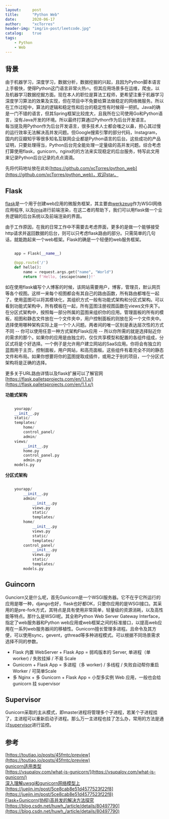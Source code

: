 ```yaml
---
layout:     post
title:      "Python Web"
date:       2020-06-17
author:     "xcTorres"
header-img: "img/in-post/leetcode.jpg"
catalog:    true
tags:
    - Python
    - Web
--- 
```

## 背景
由于机器学习，深度学习，数据分析，数据挖掘的兴起，且因为Python脚本语言上手极快，使得Python这门语言非常火热🔥。但其应用场景多在运维，爬虫，以及机器学习数据挖掘方面。现在本人的职位是算法工程师，更希望注重于机器学习深度学习算法的效果及实现，但在项目中不免要给算法做稳定的网络微服务。所以在工作过程中，算法的逻辑和稳定性和后台的稳定性有时候得一把抓。Java的确是一门不错的语言，但其Spring框架比较庞大，且我所在公司使用Go和Python语言，没有Java开发的环境。所以最终打算通过Python作为后台开发语言。  
每当提及用Python作为后台开发语言，很多技术人士都会嗤之以鼻，担心其过慢的运行效率无法解决高并发问题。但Google搜索引擎的部分代码，Instagram，国内的豆瓣知乎等很多知名互联网企业都是Python语言的后台。这些成功的产品证明，只要处理得当，Python后台完全能处理一定量级的高并发问题。综合考虑打算使用flask，gunicorn，nginx的的方法来实现稳定的后台服务，特写此文用来记录Python后台记录的点点滴滴。

先将代码地址放在此处[https://github.com/xcTorres/python_web](https://github.com/xcTorres/python_web)，欢迎star。

## Flask
[flask](https://github.com/pallets/flask)是一个用于创建web应用的微服务框架，其主要由[werkzeug](https://github.com/pallets/werkzeug)作为WSGI网络应用程序, 以及[jinja](https://github.com/pallets/jinja)进行前端渲染，在这二者的帮助下，我们可以用flask做一个业务逻辑的后台系统以及前端渲染的界面。  

由于工作原因，在我的日常工作中不需要去考虑界面，更多的是做一个能够接受http请求并返回数据的后台，则可以只考虑flask路由的部分。只需简单的几句话，就能跑起来一个web框架。Flask的确是一个轻便的web服务框架。

```python

    app = Flask(__name__)

    @app.route('/')
    def hello():
        name = request.args.get("name", "World")
        return f'Hello, {escape(name)}!'

```

如在使用flask编写个人博客的时候，该网站需要用户，博客，管理员，默认网页等各个视图。这样一来每个视图都会有其自己的路由函数，所有路由都堆在一起了。使用蓝图可以将其模块化，其组织方式一般有功能式架构和分区式架构。可以看到功能式架构中，所有模板在一起，所有蓝图注册视图函数在views文件夹下。在分区式架构中，按照每一部分所属的蓝图来组织你的应用。管理面板的所有的模板，视图和静态文件放在一个文件夹中，用户控制面板的则放在另一个文件夹中。选择使用哪种架构实际上是一个个人问题。两者间的唯一区别是表达层次性的方式不同 -- 你可以使用任意一种方式架构Flask应用 -- 所以你所需的就是选择贴近你的需求的那个。如果你的应用是由独立的，仅仅共享模型和配置的各组件组成，分区式将是个好选择。一个例子是允许用户建立网站的SaaS应用。你将会有独立的蓝图用于主页，控制面板，用户网站，和高亮面板。这些组件有着完全不同的静态文件和布局。如果你想要将你的蓝图提取成插件，或用之于别的项目，一个分区式架构将是正确的选择。  
  
更多关于URL路由详情以及flask扩展可以了解官网[https://flask.palletsprojects.com/en/1.1.x/](https://flask.palletsprojects.com/en/1.1.x/)

**功能式架构**
```python

    yourapp/
    __init__.py
    static/
    templates/
        home/
        control_panel/
        admin/
    views/
        __init__.py
        home.py
        control_panel.py
        admin.py
    models.py

```

**分区式架构**

```python

    yourapp/
        __init__.py
        admin/
            __init__.py
            views.py
            static/
            templates/
        home/
            __init__.py
            views.py
            static/
            templates/
        control_panel/
            __init__.py
            views.py
            static/
            templates/
        models.py

```

## Guincorn

Gunciorn又是什么呢，首先Gunicorn是一个WSGI服务器。它不在乎它所运行的应用是哪一种，django也好，flask也好都OK，只要你应用的是WSGI接口。其采用的是pre-fork方式，其特点是具有使用非常简单，轻量级的资源消耗，以及高性能等特点。那什么是WSGI呢。其全称Python Web Server Gateway Interface，指定了web服务器和Python web应用或web框架之间的标准接口，以提高web应用在一系列web服务器间的移植性。Gunicorn擅长管理多进程。且命令及其方便，可以使用sync，gevent，gthread等多种进程模式。可以根据不同场景需求选择不同的参数。

- Flask 内置 WebServer + Flask App = 弱鸡版本的 Server, 单进程（单 worker) / 失败挂掉 / 不易 Scale  
- Gunicorn + Flask App = 多进程（多 worker) / 多线程 / 失败自动帮你重启 Worker / 可简单Scale  
- 多 Nginx + 多 Gunicorn + Flask App = 小型多实例 Web 应用，一般也会给 gunicorn 挂 supervisor

## Supervisor
Gunicorn采取的主从模式，即master进程将管理多个子进程，若某个子进程挂了，主进程可以重新启动子进程。那么万一主进程也挂了怎么办，常用的方法是通过[supervisor](https://github.com/Supervisor/supervisor)进行监控。 

## 参考
[https://toutiao.io/posts/45fmtc/preview](https://toutiao.io/posts/45fmtc/preview)  
[gunicorn适用类型](https://medium.com/@genchilu/brief-introduction-about-the-types-of-worker-in-gunicorn-and-respective-suitable-scenario-67b0c0e7bd62)  
[https://vsupalov.com/what-is-gunicorn/](https://vsupalov.com/what-is-gunicorn/)  
[深入理解uwsgi和gunicorn网络模型上](http://xiaorui.cc/2017/02/16/%e6%b7%b1%e5%85%a5%e7%90%86%e8%a7%a3uwsgi%e5%92%8cgunicorn%e7%bd%91%e7%bb%9c%e6%a8%a1%e5%9e%8b%e4%b8%8a/)  
[https://juejin.im/post/5ce8cab8e51d4577523f22f8](https://juejin.im/post/5ce8cab8e51d4577523f22f8)  
[Flask+Gunicorn(协程)高并发的解决方法探究](https://youyou-tech.com/2019/09/11/Flask%2BGunicorn%28%E5%8D%8F%E7%A8%8B%29%E9%AB%98%E5%B9%B6/)  
[https://blog.csdn.net/huwh_/article/details/80497790](https://blog.csdn.net/huwh_/article/details/80497790)
